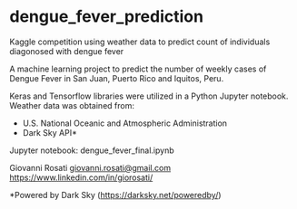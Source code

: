 # dengue_fever_prediction
Kaggle competition using weather data to predict count of individuals diagonosed with dengue fever

A machine learning project to predict the number of weekly cases of Dengue Fever in San Juan, Puerto Rico and Iquitos, Peru.

Keras and Tensorflow libraries were utilized in a Python Jupyter notebook.
Weather data was obtained from:
- U.S. National Oceanic and Atmospheric Administration
- Dark Sky API*

Jupyter notebook: dengue_fever_final.ipynb

Giovanni Rosati
giovanni.rosati@gmail.com
https://www.linkedin.com/in/giorosati/


*Powered by Dark Sky (https://darksky.net/poweredby/)
